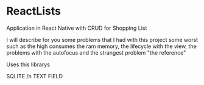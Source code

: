 # ReactLists
Application in React Native with CRUD for Shopping List


I will describe for you some problems that I had with this project some worst such as the high consumes the ram memory, the lifecycle with the view, the problems with the autofocus and the strangest problem "the reference"


Uses this librarys

SQLITE /n
TEXT FIELD 
